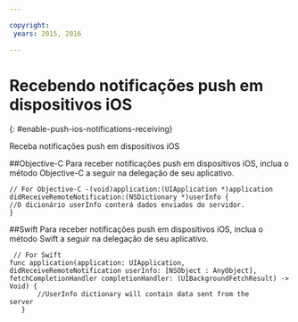 ```yaml
---

copyright:
 years: 2015, 2016

---
```


# Recebendo notificações push em dispositivos iOS
{: #enable-push-ios-notifications-receiving}

Receba notificações push em dispositivos iOS

##Objective-C
Para receber notificações push em dispositivos iOS, inclua o método
Objective-C a seguir na delegação de seu aplicativo.

```
// For Objective-C -(void)application:(UIApplication *)application
didReceiveRemoteNotification:(NSDictionary *)userInfo {
//O dicionário userInfo conterá dados enviados do servidor.
}
```

##Swift
Para receber notificações push em dispositivos iOS, inclua o método Swift a seguir
na delegação de seu aplicativo.

```
 // For Swift
func application(application: UIApplication, didReceiveRemoteNotification userInfo: [NSObject : AnyObject], fetchCompletionHandler completionHandler: (UIBackgroundFetchResult) -> Void) {
       //UserInfo dictionary will contain data sent from the
server
   }
```

